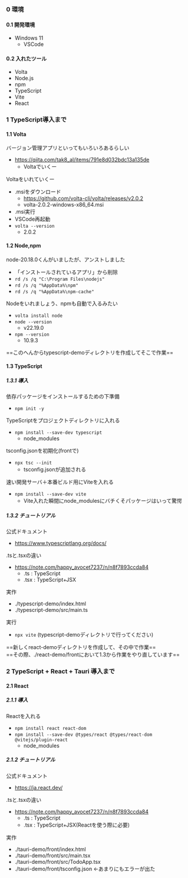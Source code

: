 ### 0 環境
#### 0.1 開発環境
- Windows 11  
  - VSCode  
 
#### 0.2 入れたツール
- Volta
- Node.js
- npm
- TypeScript
- Vite
- React

### 1 TypeScript導入まで
#### 1.1 Volta 
バージョン管理アプリといってもいろいろあるらしい  
- https://qiita.com/tak8_al/items/791e8d032bdc13a135de  
  - Voltaでいくー  

Voltaをいれていくー  
- .msiをダウンロード  
  - https://github.com/volta-cli/volta/releases/v2.0.2  
  - volta-2.0.2-windows-x86_64.msi  
- .msi実行  
- VSCode再起動  
- `volta --version`  
  - 2.0.2  

#### 1.2 Node,npm
node-20.18.0くんがいましたが、アンストしました  
- 「インストールされているアプリ」から削除  
- `rd /s /q "C:\Program Files\nodejs"`  
- `rd /s /q "%AppData%\npm"`  
- `rd /s /q "%AppData%\npm-cache"`  

Nodeをいれましょう、npmも自動で入るみたい  
- `volta install node`  
- `node --version`  
  - v22.19.0  
- `npm --version`  
  - 10.9.3  

==このへんからtypescript-demoディレクトリを作成してそこで作業==  

#### 1.3 TypeScript
##### 1.3.1 導入
依存パッケージをインストールするための下準備
- `npm init -y`

TypeScriptをプロジェクトディレクトリに入れる  
- `npm install --save-dev typescript`  
  - node_modules

tsconfig.jsonを初期化(frontで)  
- `npx tsc --init`  
  - tsconfig.jsonが追加される    

速い開発サーバ＋本番ビルド用にViteを入れる  
- `npm install --save-dev vite`
  - Vite入れた瞬間にnode_modulesにバチくそパッケージはいって驚愕  

##### 1.3.2 チュートリアル
公式ドキュメント
- https://www.typescriptlang.org/docs/  

.tsと.tsxの違い
- https://note.com/happy_avocet7237/n/n8f7893ccda84  
  - .ts : TypeScript  
  - .tsx : TypeScript+JSX  

実作  
- ./typescript-demo/index.html  
- ./typescript-demo/src/main.ts  

実行  
- `npx vite` (typescript-demoディレクトリで行ってください)  

==新しくreact-demoディレクトリを作成して、その中で作業==  
==その際、./react-demo/frontにおいて1.3から作業をやり直しています==

### 2 TypeScript + React + Tauri 導入まで
#### 2.1 React
##### 2.1.1 導入  
Reactを入れる  
- `npm install react react-dom`  
- `npm install --save-dev @types/react @types/react-dom @vitejs/plugin-react`  
  - node_modules

##### 2.1.2 チュートリアル
公式ドキュメント
- https://ja.react.dev/

.tsと.tsxの違い
- https://note.com/happy_avocet7237/n/n8f7893ccda84  
  - .ts : TypeScript  
  - .tsx : TypeScript+JSX(Reactを使う際に必要)  

実作
- ./tauri-demo/front/index.html
- ./tauri-demo/front/src/main.tsx
- ./tauri-demo/front/src/TodoApp.tsx
- ./tauri-demo/front/tsconfig.json <-あまりにもエラーが出た